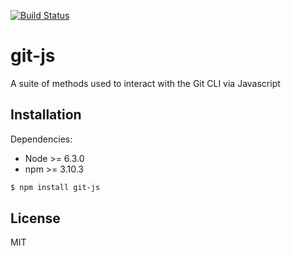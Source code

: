 [![Build Status](https://travis-ci.org/restlessdesign/git-js.svg?branch=master)](https://travis-ci.org/restlessdesign/git-js)

# git-js

A suite of methods used to interact with the Git CLI via Javascript

## Installation

Dependencies:

- Node >= 6.3.0
- npm >= 3.10.3

```bash
$ npm install git-js
```

## License

MIT
